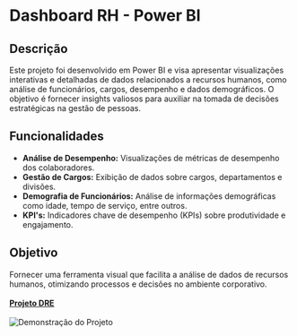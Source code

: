 # Dashboard RH - Power BI

## Descrição
Este projeto foi desenvolvido em Power BI e visa apresentar visualizações interativas e detalhadas de dados relacionados a recursos humanos, como análise de funcionários, cargos, desempenho e dados demográficos. O objetivo é fornecer insights valiosos para auxiliar na tomada de decisões estratégicas na gestão de pessoas.
<br>
## Funcionalidades
- **Análise de Desempenho:** Visualizações de métricas de desempenho dos colaboradores.
- **Gestão de Cargos:** Exibição de dados sobre cargos, departamentos e divisões.
- **Demografia de Funcionários:** Análise de informações demográficas como idade, tempo de serviço, entre outros.
- **KPI's:** Indicadores chave de desempenho (KPIs) sobre produtividade e engajamento.

## Objetivo
Fornecer uma ferramenta visual que facilita a análise de dados de recursos humanos, otimizando processos e decisões no ambiente corporativo.
<br><br>
**[Projeto DRE]([https://app.powerbi.com/links/ePyoPzXUUf?ctid=001ed149-d761-4dc5-9830-52a79f552e84&pbi_source=linkShare])**
<br><br>
![Demonstração do Projeto](2%C2%AA%20Dashboard%20-%20RH/gif/Projeto%20POWER%20BI%20%20Dashboard%20RH.gif)
